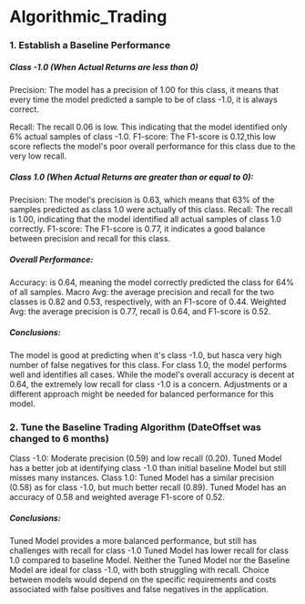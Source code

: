 # Algorithmic_Trading

### 1. Establish a Baseline Performance

#####  Class -1.0 (When Actual Returns are less than 0)
Precision: The model has a precision of 1.00 for this class, it means that every time the model predicted a sample to be of class -1.0, it is always correct.

Recall: The recall 0.06 is low. This indicating that the model identified only 6% actual samples of class -1.0.
F1-score: The F1-score is 0.12,this low score reflects the model's poor overall performance for this class due to the very low recall.

##### Class 1.0 (When Actual Returns are greater than or equal to 0):
Precision: The model's precision is 0.63, which means that 63% of the samples predicted as class 1.0 were actually of this class.
Recall: The recall is 1.00, indicating that the model identified all actual samples of class 1.0 correctly.
F1-score: The F1-score is 0.77, it indicates a good balance between precision and recall for this class.

##### Overall Performance:
Accuracy: is 0.64, meaning the model correctly predicted the class for 64% of all samples.
Macro Avg: the average precision and recall for the two classes is 0.82 and 0.53, respectively, with an F1-score of 0.44.
Weighted Avg: the average precision is 0.77, recall is 0.64, and F1-score is 0.52.

##### Conclusions:
The model is good at predicting when it's class -1.0, but hasca very high number of false negatives for this class.
For class 1.0, the model performs well and identifies all cases.
While the model's overall accuracy is decent at 0.64, the extremely low recall for class -1.0 is a concern.
Adjustments or a different approach might be needed for balanced performance for this model.

### 2. Tune the Baseline Trading Algorithm (DateOffset was changed to 6 months)
Class -1.0:
Moderate precision (0.59) and low recall (0.20).
Tuned Model has a  better job at identifying class -1.0 than initial baseline Model but still misses many instances.
Class 1.0:
Tuned Model has a similar precision (0.58) as for class -1.0, but much better recall (0.89).
Tuned Model has an accuracy of 0.58 and weighted average F1-score of 0.52.

##### Conclusions:
Tuned Model provides a more balanced performance, but still has challenges with recall for class -1.0
Tuned Model has lower recall for class 1.0 compared to baseline Model.
Neither the Tuned Model nor the Baseline Model are ideal for class -1.0, with both struggling with recall.
Choice between models would depend on the specific requirements and costs associated with false positives and false negatives in the application.